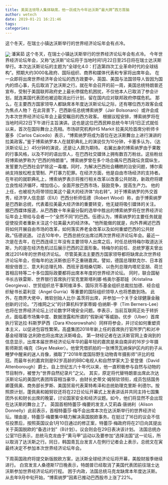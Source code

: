 ```yaml
---
title: 美英法领导人集体缺席，他一跃成为今年达沃斯“最大牌”西方首脑
author: wetech
date: 2019-01-21 16:21:46
tags: 
categories: 
---
```

这个冬天，在瑞士小镇达沃斯举行的世界经济论坛年会有点冷。
<!-- more -->
<img align="center" border="0" src="https://imgcdn.yicai.com/uppics/images/2019/01/68d87a1f507532c627c6d82444f18979.jpg" />
潘寅茹
这个冬天，在瑞士小镇达沃斯举行的世界经济论坛年会有点冷。
今年世界经济论坛年会，又称“达沃斯”论坛将于当地时间1月22日至25日将在瑞士达沃斯举行。本次达沃斯论坛的主题为“全球化4.0：打造第四次工业革命时代的全球结构”。预期大约3000名政府、国际组织、商界和媒体代表和专家将出席年会。
在一众即将出席世界经济年会论坛的西方政要中，英国、美国与法国领导人皆因为国内的烦心事，先后取消了达沃斯之行。就在年会召开的前一周，美国总统特朗普还宣布，受制于美国联邦政府史上最长停摆危机困扰，不仅他本人已取消了参会计划，就连美国代表团也被迫取消出行计划，留在国内应对联邦政府停摆危机。
那么，在主要西方国家领导人都缺席本年度达沃斯论坛之际，还有哪位西方政客会成为焦点人物？
在此背景下，巴西新任总统博索纳罗（Jair Bolsonaro）或许会成为本次世界经济论坛年会上最受瞩目的西方政客。
根据议程安排，博索纳罗将在当地时间22日下午进行主旨演讲。这也是这位巴西民粹总统今年1月1日正式就任以来，首次在国际舞台上亮相。市场研究机构IHS Markit 拉美风险首席分析师卡塞多（Carlos Caicedo）表示，“博索纳罗将成为首位在达沃斯舞台上进行演讲的拉美政客。”鉴于博索纳罗本人在就职典礼上的演说仅为10分钟，卡塞多认为，（达沃斯论坛上）45分钟的演说，还是让人颇为期待。
右翼出身的博索纳罗由于果敢的行事风格，以及不时的语出惊人，在巴西社交媒体上拥有数百万粉丝。这些粉丝将博索纳罗称为“巴西的特朗普”。博索纳罗曾在多个场合痛斥巴西政坛贪腐纵生，发誓要为巴西社会铲除这一毒瘤。同时，为解决巴西社会糟糕的治安问题，博尔索纳支持放松枪支管制、严打暴力犯罪。在经济方面，他是自由市场经济的支持者。在年初的就职典礼上，博索纳罗表示将推行相关改革以改善公共财政，新政府将建立良性经济循环，增加信心，全面开放巴西市场，鼓励竞争，提高生产力。
他的上任，也被视为将带领拉美这个最大的经济体“向右转”。对于博索纳罗的外交首秀，经济学人信息部（EIU）巴西分析师伍德（Robert Wood）称，由于博索纳罗是巴西新总统，代表着拉美最大经济体的重要转变，他无疑将吸引媒体的关注。
据巴西媒体报道，从巴西数十年来最分裂的选举中胜出的博索纳罗将在世界经济论坛年会上带给与会者一个“全然不同”的巴西。伍德认为，博索纳罗的主要任务就是促使投资者重新关注这个拉美最大的经济体。“他所能做的就是，向外界阐述巴西将如何开展自由市场的改革，如何落实养老金改革以及如何重塑巴西的公共财政。”伍德说道。
过去10年中，巴西总统仅出席过两次世界经济论坛年会。最近一次是在去年，在巴西连续三年没有主要领导人出席之后，时任总统特梅尔取道达沃斯，为的是在经济危机过后展示巴西的正面形象。特梅尔的前任、总统罗塞夫曾出席过2014年的世界经济论坛。
尽管英美法主要西方国家领导都将缺席此次世界经济论坛年会，但每年的达沃斯依旧不乏重磅嘉宾。譬如，德国总理默克尔、日本首相安倍晋三、意大利总理孔特、西班牙首相桑切斯、以色列总理内塔尼亚胡、荷兰首相吕特等二十多位国际政要都将出席本年度的世界经济论坛。
同时，联合国秘书长古铁雷斯、世界银行首席执行官克里斯塔利娜·格奥尔基耶娃（Kristalina Georgieva）、世贸组织总干事阿维泽多、国际货币基金组织总裁拉加德、经合组织秘书长葛利亚（Angel Gurría）等重要的国际组织领导人也将悉数到场。
此外，在商界大佬中，微软创始人比尔·盖茨将出席，并参加一个关于全球健康金融创新的讨论。“万维网之父”的计算机科学家蒂姆·伯纳斯-李（Tim Berners-Lee）也将在世界经济论坛上讨论数字环境安全问题。李表示，当前互联网正处于转折点，面临着市场集中度、数据泄露和所谓的“假新闻”等威胁。优步（Uber）首席执行官达拉·科斯罗萨西（Dara Khosrowshahi）同样将参会，并讨论如何重塑资本主义，以促进包容性繁荣。高盛集团2018年新上任的首席执行官所罗门和对冲基金经理瑞·达利欧也将出席达沃斯峰会。
第一财经记者在达沃斯官网上查询到的信息显示，出席本届世界经济论坛年华的最年轻的嘉宾是来自南非的16岁少年摄影师斯凯·梅克（Skye Meaker）。他曾凭借抓拍的一张博茨瓦纳保护区内的豹子从睡梦中醒来的迷人肖像，摘取了“2018年度国际野生动物青年摄影师”评比的桂冠。而最年长的嘉宾则是92岁高龄的BBC电视人和自然学家大卫·爱登堡（David Attenborough）爵士。自上世纪五六十年代以来，他一直积极参与自然与动物的节目制作，被誉为“世界自然纪录片”之父。
其实，原定将代替特朗普出席此次达沃斯论坛的美国代表团阵容相当豪华，由财长史蒂文·姆努钦领衔，成员包括国务卿蓬佩奥、商务部长罗斯、美国贸易代表莱特希泽和总统助理克里斯·利德尔。按照原计划，蓬佩奥和姆努钦还将在22日论坛开幕式上发表讲话并共同主持七国集团外长和财长出席的晚宴，讨论国家安全和经济议题。如今，他们将显然不会出现在达沃斯的舞台上了。
英国首相特蕾莎·梅要的发言人艾莉森·唐纳利（Alison Donnelly）此前表示，首相特蕾莎·梅不会出席本次在达沃斯举行的世界经济论坛。理由是，特蕾莎·梅要集中精力解决英国脱欧事务。在挺过了16日的议会不信任投票后，按照英国议会1月10日通过的修正案，特蕾莎·梅政府将在21日向其提出关于英国脱欧的“备选计划”（B计划）。议会则会在29日表决该计划。
法国总统办公室11日表示，总统马克龙由于“黄马甲”运动以及要参加“选择法国”这一论坛，所以取消了达沃斯之行。同日，韩国青瓦台发言人在例行记者会上表示，总统文在寅最终决定不参加本次世界经济论坛年会。
 
 
下周英国政府将提交新版脱欧方案，达沃斯全球经济论坛将开幕，美股财报季继续进行。
白宫发言人桑德斯17日晚表示，特朗普已经取消了美国代表团前往瑞士达沃斯参加世界经济论坛的行程。
困于内政，法国总统马克龙缺席本年度达沃斯。
从去年9月中旬开始，“博索纳罗”因素已推动巴西股市上涨了22%。
